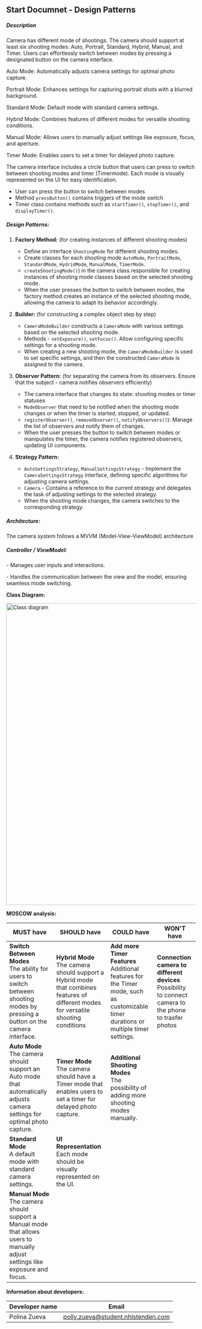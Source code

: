 ## **Start Documnet - Design Patterns**



##### **Description** 

Camera has different mode of shootings. The camera should support at least six shooting modes: Auto, Portrait, Standard, Hybrid, Manual, and Timer. Users can effortlessly switch between modes by pressing a designated button on the camera interface.

Auto Mode: Automatically adjusts camera settings for optimal photo capture.

Portrait Mode:  Enhances settings for capturing portrait shots with a blurred background.

Standard Mode: Default mode with standard camera settings.

Hybrid Mode: Combines features of different modes for versatile shooting conditions.

Manual Mode: Allows users to manually adjust settings like exposure, focus, and aperture.

Timer Mode: Enables users to set a timer for delayed photo capture.

The camera interface includes a circle button that users can press to switch between shooting modes and timer (Timermode). Each mode is visually represented on the UI for easy identification.

- User can press the button to switch between modes
- Method `pressButton()` contains triggers of the mode switch 
- Timer class contains methods such as  `startTimer()`, `stopTimer()`, and `displayTimer()`.



##### **Design Patterns:**

1. **Factory Method:** (for creating instances of different shooting modes)

   - Define an interface `ShootingMode` for different shooting modes.
   - Create classes for each shooting mode  `AutoMode`, `PortraitMode`, `StandardMode`, `HydridMode`, `ManualMode`, `TimerMode`. 
   - `createShootingMode()`) in the camera class responsible for creating instances of shooting mode classes based on the selected shooting mode.
   - When the user presses the button to switch between modes, the factory method creates an instance of the selected shooting mode, allowing the camera to adapt its behavior accordingly.

2. **Builder:** (for constructing a complex object step by step)

   - `CameraModeBuilder` constructs a `CameraMode` with various settings based on the selected shooting mode.
   - Methods -  `setExposure()`, `setFocus()`.  Allow configuring specific settings for a shooting mode.
   - When creating a new shooting mode, the `CameraModeBuilder` is used to set specific settings, and then the constructed `CameraMode` is assigned to the camera.

3. **Observer Pattern:** (for separating the camera from its observers. Ensure that the subject - camera notifies observers efficiently)

   - The camera interface that changes its state: shooting modes or timer statuses
   - `ModeObserver` that need to be notified when the shooting mode changes or when the timer is started, stopped, or updated.
   - `registerObserver()`, `removeObserver()`, `notifyObservers()`): Manage the list of observers and notify them of changes.
   - When the user presses the button to switch between modes or manipulates the timer, the camera notifies registered observers, updating UI components.

4. **Strategy Pattern:**

   - `AutoSettingsStrategy`, `ManualSettingsStrategy` -  Implement the `CameraSettingsStrategy` interface, defining specific algorithms for adjusting camera settings.
   - `Camera` -  Contains a reference to the current strategy and delegates the task of adjusting settings to the selected strategy.
   - When the shooting mode changes, the camera switches to the corresponding strategy.


##### **Architecture:**

The camera system follows a MVVM (Model-View-ViewModel) architecture

##### **Controller / ViewModel:**

 \- Manages user inputs and interactions.

 \- Handles the communication between the view and the model, ensuring seamless mode switching.


**Class Diagram:**

<img width="801" alt="Class diagram" src="https://github.com/Polinalavender/Design-Patterns/assets/91316935/fdbea623-6aba-4a4e-a222-0b0ed52752a4">



**MOSCOW analysis:**

| MUST have                                                    | SHOULD have                                                  | COULD have                                                   | WON'T have                                                   |
| ------------------------------------------------------------ | ------------------------------------------------------------ | ------------------------------------------------------------ | ------------------------------------------------------------ |
| **Switch Between Modes<br />** The ability for users to switch between shooting modes by pressing a button on the camera interface. | **Hybrid Mode** <br />The camera should support a Hybrid mode that combines features of different modes for versatile shooting conditions | **Add more Timer Features** <br />Additional features for the Timer mode, such as customizable timer durations or multiple timer settings. | **Connection camera to different devices**<br />Possibility  to connect camera to the phone to trasfer photos |
| **Auto Mode** <br />The camera should support an Auto mode that automatically adjusts camera settings for optimal photo capture. | **Timer Mode** <br />The camera should have a Timer mode that enables users to set a timer for delayed photo capture. <br /> | **Additional Shooting Modes** <br />The possibility of adding more shooting modes manually. |                                                              |
| **Standard Mode** <br />A default mode with standard camera settings. | **UI Representation** <br />Each mode should be visually represented on the UI. |                                                              |                                                              |
| **Manual Mode** <br />The camera should support a Manual mode that allows users to manually adjust settings like exposure and  focus. |                                                              |                                                              |                                                              |



**Information about developers:**

| Developer name | Email                              |
| -------------- | ---------------------------------- |
| Polina Zueva   | polly.zueva@student.nhlstenden.com |

